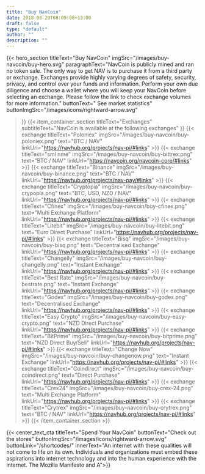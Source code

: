 ```yaml
---
title: "Buy NavCoin"
date: 2018-03-20T08:09:08+13:00
draft: false
type: "default"
author: ""
description: ""
---
```

{{< hero_section
titleText="Buy NavCoin"
imgSrc="/images/buy-navcoin/buy-hero.svg"
paragraphText="NavCoin is publicly mined and ran no token sale. The only way to get NAV is to purchase it from a third party or exchange. Exchanges provide highly varying degrees of safety, security, privacy, and control over your funds and information. Perform your own due diligence and choose a wallet where you will keep your NavCoin before selecting an exchange. Please follow the link to check exchange volumes for more information."
buttonText=" See market statistics"
buttonImgSrc="/images/icons/rightward-arrow.svg"
>}}
{{< item_container_section 
    titleText="Exchanges"
    subtitleText="NavCoin is available at the following exchanges"
>}}
    {{< exchange 
        titleText="Poloniex"
        imgSrc="/images/buy-navcoin/buy-poloniex.png"
        text="BTC / NAV"
        linkUrl="https://navhub.org/projects/nav-pi/#links"
    >}}
    {{< exchange 
        titleText="sml nme"
        imgSrc="/images/buy-navcoin/buy-bittrex.png"
        text="BTC / NAV"
        linkUrl="https://navcoin.org/navcoin-core/#links"
    >}}
    {{< exchange 
        titleText="Binance"
        imgSrc="/images/buy-navcoin/buy-binance.png"
        text="BTC / NAV"
        linkUrl="https://navhub.org/projects/nav-pay/#links"
    >}}
    {{< exchange 
        titleText="Cryptopia"
        imgSrc="/images/buy-navcoin/buy-crypopia.png"
        text="BTC, USD, NZD / NAV"
        linkUrl="https://navhub.org/projects/nav-pi/#links"
    >}}
    {{< exchange 
        titleText="Cfinex"
        imgSrc="/images/buy-navcoin/buy-cfinex.png"
        text="Multi Exchange Platform"
        linkUrl="https://navhub.org/projects/nav-pi/#links"
    >}}
   {{< exchange 
        titleText="Litebit"
        imgSrc="/images/buy-navcoin/buy-litebit.png"
        text="Euro Direct Purchase"
        linkUrl="https://navhub.org/projects/nav-pi/#links"
    >}}
   {{< exchange 
        titleText="Bisq"
        imgSrc="/images/buy-navcoin/buy-bisq.png"
        text="Decentralised Exchange"
        linkUrl="https://navhub.org/projects/nav-pi/#links"
    >}}
   {{< exchange 
        titleText="Changelly"
        imgSrc="/images/buy-navcoin/buy-changelly.png"
        text="Instant Exchange"
        linkUrl="https://navhub.org/projects/nav-pi/#links"
    >}}
   {{< exchange 
        titleText="Best Rate"
        imgSrc="/images/buy-navcoin/buy-bestrate.png"
        text="Instant Exchange"
        linkUrl="https://navhub.org/projects/nav-pi/#links"
    >}}
   {{< exchange 
        titleText="Godex"
        imgSrc="/images/buy-navcoin/buy-godex.png"
        text="Decentralised Exchange"
        linkUrl="https://navhub.org/projects/nav-pi/#links"
    >}}
   {{< exchange 
        titleText="Easy Crypto"
        imgSrc="/images/buy-navcoin/buy-easy-crypto.png"
        text="NZD Direct Purchase"
        linkUrl="https://navhub.org/projects/nav-pi/#links"
    >}}
   {{< exchange 
        titleText="BitPrime"
        imgSrc="/images/buy-navcoin/buy-bitprime.png"
        text="NZD Direct Buy/Sell"
        linkUrl="https://navhub.org/projects/nav-pi/#links"
    >}}
   {{< exchange 
        titleText="Change Now"
        imgSrc="/images/buy-navcoin/buy-changenow.png"
        text="Instant Exchange"
        linkUrl="https://navhub.org/projects/nav-pi/#links"
    >}}
   {{< exchange 
        titleText="Coindirect"
        imgSrc="/images/buy-navcoin/buy-coindirect.png"
        text="Direct Purchase"
        linkUrl="https://navhub.org/projects/nav-pi/#links"
    >}}
   {{< exchange 
        titleText="Crex24"
        imgSrc="/images/buy-navcoin/buy-crex-24.png"
        text="Multi Exchange Platform"
        linkUrl="https://navhub.org/projects/nav-pi/#links"
    >}}
   {{< exchange 
        titleText="Crytrex"
        imgSrc="/images/buy-navcoin/buy-crytrex.png"
        text="BTC / NAV"
        linkUrl="https://navhub.org/projects/nav-pi/#links"
    >}}
{{< /item_container_section >}}

{{< center_text_cta
    titleText="Spend Your NavCoin"
    buttonText="Check out the stores"
    buttonImgSrc="/images/icons/rightward-arrow.svg"
    buttonLink="/shortcodes/"
    innerText="An internet with these qualities will not come to life on its own. Individuals and organizations must embed these aspirations into internet technology and into the human experience with the internet. The Mozilla Manifesto and A">}}